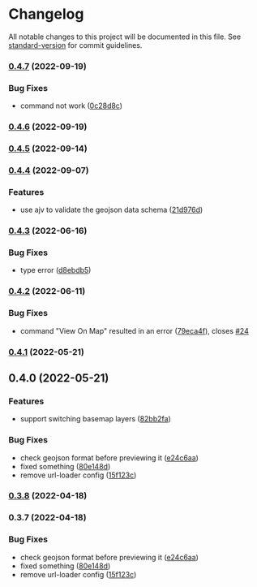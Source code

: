 # Changelog

All notable changes to this project will be documented in this file. See [standard-version](https://github.com/conventional-changelog/standard-version) for commit guidelines.

### [0.4.7](https://github.com/re0x2a/geojson.io-for-vscode/compare/v0.4.6...v0.4.7) (2022-09-19)


### Bug Fixes

* command not work ([0c28d8c](https://github.com/re0x2a/geojson.io-for-vscode/commit/0c28d8cc2df18e189f0aada540e80fad62214429))

### [0.4.6](https://github.com/re0x2a/geojson.io-for-vscode/compare/v0.4.5...v0.4.6) (2022-09-19)

### [0.4.5](https://github.com/re0x2a/geojson.io-for-vscode/compare/v0.4.4...v0.4.5) (2022-09-14)

### [0.4.4](https://github.com/rend42/geojson.io-for-vscode/compare/v0.4.3...v0.4.4) (2022-09-07)


### Features

* use ajv to validate the geojson data schema ([21d976d](https://github.com/rend42/geojson.io-for-vscode/commit/21d976d69e7726268ab86ead2a71a6ed7c674ab9))

### [0.4.3](https://github.com/rend42/geojson.io-for-vscode/compare/v0.4.2...v0.4.3) (2022-06-16)


### Bug Fixes

* type error ([d8ebdb5](https://github.com/rend42/geojson.io-for-vscode/commit/d8ebdb5997d4f442ca6fb74874fbf830b73fd7f6))

### [0.4.2](https://github.com/rend42/geojson.io-for-vscode/compare/v0.4.1...v0.4.2) (2022-06-11)


### Bug Fixes

* command "View On Map" resulted in an error ([79eca4f](https://github.com/rend42/geojson.io-for-vscode/commit/79eca4f2cf5c232d7b71d40ecbe634e9d885fbfa)), closes [#24](https://github.com/rend42/geojson.io-for-vscode/issues/24)

### [0.4.1](https://github.com/rend42/geojson.io-for-vscode/compare/v0.4.0...v0.4.1) (2022-05-21)

## 0.4.0 (2022-05-21)


### Features

* support switching basemap layers ([82bb2fa](https://github.com/rend42/geojson.io-for-vscode/commit/82bb2fa67f17607f066c8e2584f4447b831cad3b))


### Bug Fixes

* check geojson format before previewing it ([e24c6aa](https://github.com/rend42/geojson.io-for-vscode/commit/e24c6aa255fd194e82824b521a9e8ad4c7c00bb6))
* fixed something ([80e148d](https://github.com/rend42/geojson.io-for-vscode/commit/80e148d5181682ede6287fef757aad8b1955327b))
* remove url-loader config ([15f123c](https://github.com/rend42/geojson.io-for-vscode/commit/15f123cd0ba1aee886ef24ed6945961cfdd742d8))

### [0.3.8](https://github.com/rend42/geojson.io-for-vscode/compare/v0.3.7...v0.3.8) (2022-04-18)

### 0.3.7 (2022-04-18)


### Bug Fixes

* check geojson format before previewing it ([e24c6aa](https://github.com/rend42/geojson.io-for-vscode/commit/e24c6aa255fd194e82824b521a9e8ad4c7c00bb6))
* fixed something ([80e148d](https://github.com/rend42/geojson.io-for-vscode/commit/80e148d5181682ede6287fef757aad8b1955327b))
* remove url-loader config ([15f123c](https://github.com/rend42/geojson.io-for-vscode/commit/15f123cd0ba1aee886ef24ed6945961cfdd742d8))

